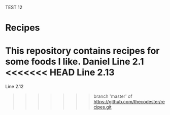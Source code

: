 TEST 12
# Recipes

This repository contains recipes for some foods I like.
Daniel
Line 2.1
<<<<<<< HEAD
Line 2.13
=======
Line 2.12
>>>>>>> branch 'master' of https://github.com/thecodester/recipes.git
